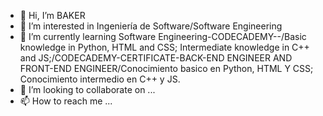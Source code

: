 - 👋 Hi, I’m BAKER
- 👀 I’m interested in Ingeniería de Software/Software Engineering
- 🌱 I’m currently learning Software Engineering-CODECADEMY--/Basic knowledge in Python, HTML and CSS; 
Intermediate knowledge in C++ and JS;/CODECADEMY-CERTIFICATE-BACK-END ENGINEER AND FRONT-END ENGINEER/Conocimiento basico en Python, HTML Y CSS; 
Conocimiento intermedio en C++ y JS.
- 💞️ I’m looking to collaborate on ...
- 📫 How to reach me ...

<!---
AISMG-BAKER/AISMG-BAKER is a ✨ special ✨ repository because its `README.md` (this file) appears on your GitHub profile.
You can click the Preview link to take a look at your changes.
--->

